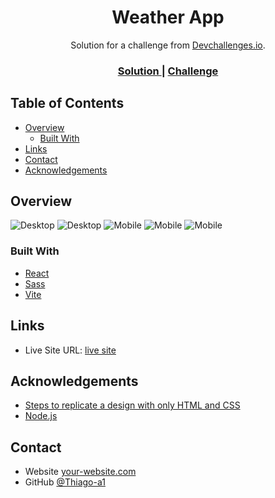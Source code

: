 <!-- Please update value in the {}  -->

<h1 align="center">Weather App</h1>

<div align="center">
   Solution for a challenge from  <a href="http://devchallenges.io" target="_blank">Devchallenges.io</a>.
</div>

<div align="center">
  <h3>
    <a href="https://vibrant-nightingale-cce3d9.netlify.app/">
      Solution
    </a>
    <span> | </span>
    <a href="https://devchallenges.io/challenges/mM1UIenRhK808W8qmLWv">
      Challenge
    </a>
  </h3>
</div>

<!-- TABLE OF CONTENTS -->

## Table of Contents

- [Overview](#overview)
  - [Built With](#built-with)
- [Links](#links)
- [Contact](#contact)
- [Acknowledgements](#acknowledgements)

<!-- OVERVIEW -->

## Overview

<img src='./screenshots/Desktop - 1.png' alt='Desktop'/>
<img src='./screenshots/Desktop - 2.png' alt='Desktop'/>
<img src='./screenshots/Mobile - 1.png' alt='Mobile'/>
<img src='./screenshots/Mobile - 2.png' alt='Mobile'/>
<img src='./screenshots/Mobile - 3.png' alt='Mobile'/>


### Built With

- [React](https://reactjs.org/)
- [Sass](https://sass-lang.com/)
- [Vite](https://vitejs.dev/)

## Links

- Live Site URL: [live site](https://vibrant-nightingale-cce3d9.netlify.app/)

## Acknowledgements

<!-- This section should list any articles or add-ons/plugins that helps you to complete the project. This is optional but it will help you in the future. For example: -->

- [Steps to replicate a design with only HTML and CSS](https://devchallenges-blogs.web.app/how-to-replicate-design/)
- [Node.js](https://nodejs.org/)

## Contact

- Website [your-website.com](https://{your-web-site-link})
- GitHub [@Thiago-a1](https://github.com/Thiago-a1)
